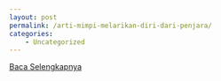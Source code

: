 ```yaml
---
layout: post
permalink: /arti-mimpi-melarikan-diri-dari-penjara/
categories:
    - Uncategorized
---
```


[Baca Selengkapnya](/09)